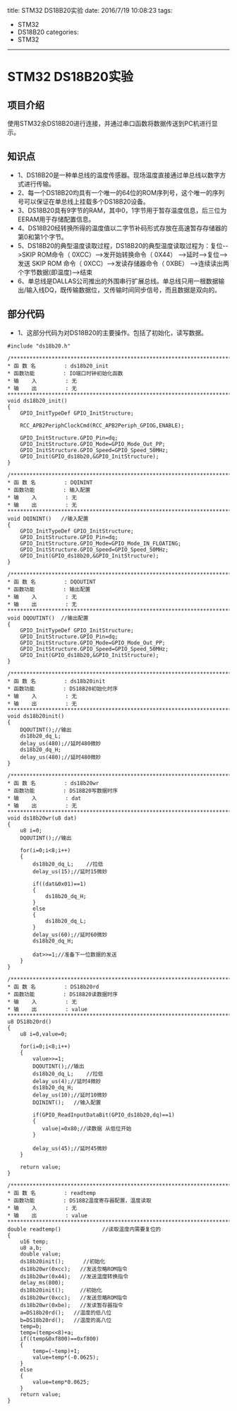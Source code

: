 title: STM32 DS18B20实验
date: 2016/7/19 10:08:23
tags:
- STM32
- DS18B20
categories:
- STM32
---

# STM32 DS18B20实验

## 项目介绍
使用STM32余DS18B20进行连接，并通过串口函数将数据传送到PC机进行显示。

<!-- more -->

## 知识点
- 1、DS18B20是一种单总线的温度传感器。现场温度直接通过单总线以数字方式进行传输。
- 2、每一个DS18B20均具有一个唯一的64位的ROM序列号，这个唯一的序列号可以保证在单总线上挂载多个DS18B20设备。
- 3、DS18B20具有9字节的RAM，其中0，1字节用于暂存温度信息，后三位为EERAM用于存储配置信息。
- 4、DS18B20经转换所得的温度值以二字节补码形式存放在高速暂存存储器的第0和第1个字节。
- 5、DS18B20的典型温度读取过程，DS18B20的典型温度读取过程为：复位-->SKIP ROM命令（ 0XCC）-->发开始转换命令（ 0X44） -->延时-->复位-->发送 SKIP ROM 命令（ 0XCC）-->发读存储器命令（ 0XBE） -->连续读出两个字节数据(即温度)-->结束
- 6、单总线是DALLAS公司推出的外围串行扩展总线。单总线只用一根数据输出/输入线DQ，既传输数据位，又传输时间同步信号，而且数据是双向的。

## 部分代码
- 1、这部分代码为对DS18B20的主要操作。包括了初始化，读写数据。

```
#include "ds18b20.h"

/*******************************************************************************
* 函 数 名         : ds18b20_init
* 函数功能		   : IO端口时钟初始化函数	   
* 输    入         : 无
* 输    出         : 无
*******************************************************************************/
void ds18b20_init()
{
	GPIO_InitTypeDef GPIO_InitStructure;

	RCC_APB2PeriphClockCmd(RCC_APB2Periph_GPIOG,ENABLE);

	GPIO_InitStructure.GPIO_Pin=dq;
	GPIO_InitStructure.GPIO_Mode=GPIO_Mode_Out_PP;
	GPIO_InitStructure.GPIO_Speed=GPIO_Speed_50MHz;
	GPIO_Init(GPIO_ds18b20,&GPIO_InitStructure);
}

/*******************************************************************************
* 函 数 名         : DQININT
* 函数功能		   : 输入配置	   
* 输    入         : 无
* 输    出         : 无
*******************************************************************************/
void DQININT()	 //输入配置
{
	GPIO_InitTypeDef GPIO_InitStructure;
	GPIO_InitStructure.GPIO_Pin=dq;
	GPIO_InitStructure.GPIO_Mode=GPIO_Mode_IN_FLOATING;
	GPIO_InitStructure.GPIO_Speed=GPIO_Speed_50MHz;
	GPIO_Init(GPIO_ds18b20,&GPIO_InitStructure);
}

/*******************************************************************************
* 函 数 名         : DQOUTINT
* 函数功能		   : 输出配置	   
* 输    入         : 无
* 输    出         : 无
*******************************************************************************/
void DQOUTINT()	 //输出配置
{
	GPIO_InitTypeDef GPIO_InitStructure;
	GPIO_InitStructure.GPIO_Pin=dq;
	GPIO_InitStructure.GPIO_Mode=GPIO_Mode_Out_PP;
	GPIO_InitStructure.GPIO_Speed=GPIO_Speed_50MHz;
	GPIO_Init(GPIO_ds18b20,&GPIO_InitStructure);
}

/*******************************************************************************
* 函 数 名         : ds18b20init
* 函数功能		   : DS18B20初始化时序	   
* 输    入         : 无
* 输    出         : 无
*******************************************************************************/
void ds18b20init()
{
	DQOUTINT();//输出
	ds18b20_dq_L;
	delay_us(480);//延时480微妙
	ds18b20_dq_H;
	delay_us(480);//延时480微妙
}

/*******************************************************************************
* 函 数 名         : ds18b20wr
* 函数功能		   : DS18B20写数据时序	   
* 输    入         : dat
* 输    出         : 无
*******************************************************************************/
void ds18b20wr(u8 dat)
{
	u8 i=0;
	DQOUTINT();//输出

	for(i=0;i<8;i++)
	{
		ds18b20_dq_L;	 //拉低
		delay_us(15);//延时15微妙

		if((dat&0x01)==1)
		{
			ds18b20_dq_H;
		}
		else
		{
			ds18b20_dq_L;
		}
		delay_us(60);//延时60微妙
		ds18b20_dq_H;

		dat>>=1;//准备下一位数据的发送
	}
}

/*******************************************************************************
* 函 数 名         : DS18b20rd
* 函数功能		   : DS18B20读数据时序	   
* 输    入         : 无
* 输    出         : value
*******************************************************************************/
u8 DS18b20rd()
{
	u8 i=0,value=0;

	for(i=0;i<8;i++)
	{
		value>>=1;
		DQOUTINT();//输出
		ds18b20_dq_L;	 //拉低
		delay_us(4);//延时4微妙
		ds18b20_dq_H;
		delay_us(10);//延时10微妙
		DQININT();	 //输入配置

		if(GPIO_ReadInputDataBit(GPIO_ds18b20,dq)==1)
		{
		   value|=0x80;//读数据 从低位开始
		}

		delay_us(45);//延时45微妙
	}

	return value;
}

/*******************************************************************************
* 函 数 名         : readtemp
* 函数功能		   : DS18B2温度寄存器配置，温度读取	   
* 输    入         : 无
* 输    出         : value
*******************************************************************************/
double readtemp()			  //读取温度内需要复位的
{
	u16 temp;
	u8 a,b;
	double value;
	ds18b20init();		//初始化
	ds18b20wr(0xcc);   //发送忽略ROM指令
	ds18b20wr(0x44);   //发送温度转换指令
	delay_ms(800);
	ds18b20init();	   //初始化
	ds18b20wr(0xcc);   //发送忽略ROM指令
	ds18b20wr(0xbe);   //发读暂存器指令
	a=DS18b20rd();	 //温度的低八位
	b=DS18b20rd();	 //温度的高八位
	temp=b;
	temp=(temp<<8)+a;
	if((temp&0xf800)==0xf800)
	{
		temp=(~temp)+1;
		value=temp*(-0.0625);
	}
	else
	{
		value=temp*0.0625;
	}
	return value;
}
```
